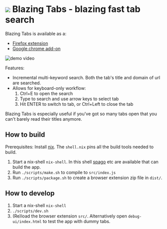 <h1>
<img src="https://github.com/smatting/blazing-tabs/raw/main/src/logo.svg">
Blazing Tabs - blazing fast tab search
</h1>

Blazing Tabs is available as a:

- [Firefox extension](https://todo)
- [Google chrome add-on](https://todo)

![demo video](https://github.com/smatting/blazing-tabs/raw/main/assets/workflow-demo.gif)

Features:

- Incremental multi-keyword search. Both the tab's title and domain of url are searched.
- Allows for keyboard-only workflow:
    1. Ctrl+E to open the search
    2. Type to search and use arrow keys to select tab
    3. Hit ENTER to switch to tab, or Ctrl+Left to close the tab
    
Blazing Tabs is especially useful if you've got so many tabs open that you can't barely read their titles anymore.

## How to build

Prerequisites: Install [nix](https://nixos.org/). The `shell.nix` pins all the build tools needed to build.

1. Start a nix-shell `nix-shell`. In this shell [spago](https://github.com/purescript/spago) etc are available that can build the app.
2. Run `./scripts/make.sh` to compile to `src/index.js`
3. Run `./scripts/package.sh` to create a browser extension zip file in `dist/`.

## How to develop

1. Start a nix-shell `nix-shell`
2. `./scripts/dev.sh`
3. (Re)load the browser extension `src/`. Alternatively open `debug-ui/index.html` to test the app with dummy tabs.

